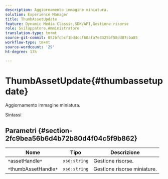 ```yaml
---
description: Aggiornamento immagine miniatura.
solution: Experience Manager
title: ThumbAssetUpdate
feature: Dynamic Media Classic,SDK/API,Gestione risorse
role: Sviluppatore,Amministratore
translation-type: tm+mt
source-git-commit: 052bfcbcf1bd4ccf60afa7e3325bf58dd07cba85
workflow-type: tm+mt
source-wordcount: '29'
ht-degree: 13%

---
```



# ThumbAssetUpdate{#thumbassetupdate}

Aggiornamento immagine miniatura.

Sintassi

## Parametri {#section-2fc9bea56b6d4b72b80d4f04c5f9b862}

| Nome | Tipo | Descrizione |
|---|---|---|
| `*`assetHandle`*` | `xsd:string` | Gestione risorse. |
| `*`thumbAssetHandle`*` | `xsd:string` | Gestione risorse miniature. |

